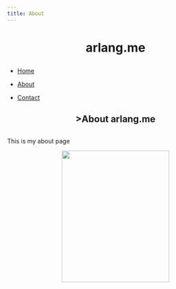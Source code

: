 ```yaml
---
title: About
---
```




<body>
    <div id="header">
        <h1><p align="center">arlang.me</p></h1>
        <ul id="nav">
            <p align="left">
            <li><a href="https://www.arlang.me/index.html">Home</a></li>
            </p>
            <p align="center">
            <li><a href="https://www.arlang.me/about.html">About</a></li>
            </p>
            <p align="right">
            <li><a href="https://www.arlang.me/contact.html">Contact</a></li>
            </p>
        </ul>
    </div>
    <div id="content">
        <div class="section"><h2><p align="center">>About arlang.me</p><h2></div>
        <div class="section even">
            <p class="presentation">This is my about page</p>            
    </div>
    </div>
    <div class="section center">
        <p align="center">
            <img width="250" height="305" src="https://avatars.githubusercontent.com/u/93165207?v=4"></p>
        </div>